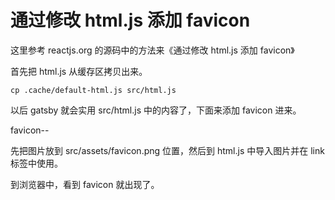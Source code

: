 # 通过修改 html.js 添加 favicon

这里参考 reactjs.org 的源码中的方法来《通过修改 html.js 添加 favicon》

首先把 html.js 从缓存区拷贝出来。

```
cp .cache/default-html.js src/html.js
```

以后 gatsby 就会实用 src/html.js 中的内容了，下面来添加 favicon 进来。

favicon--

先把图片放到 src/assets/favicon.png 位置，然后到 html.js 中导入图片并在 link 标签中使用。

到浏览器中，看到 favicon 就出现了。
